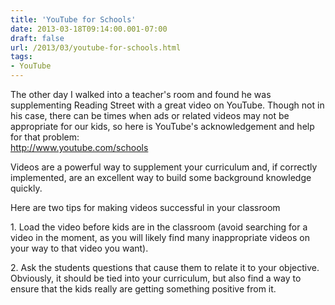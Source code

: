 ```yaml
---
title: 'YouTube for Schools'
date: 2013-03-18T09:14:00.001-07:00
draft: false
url: /2013/03/youtube-for-schools.html
tags: 
- YouTube
---
```


The other day I walked into a teacher's room and found he was supplementing Reading Street with a great video on YouTube. Though not in his case, there can be times when ads or related videos may not be appropriate for our kids, so here is YouTube's acknowledgement and help for that problem:  
http://www.youtube.com/schools  
  
Videos are a powerful way to supplement your curriculum and, if correctly implemented, are an excellent way to build some background knowledge quickly.  
  
Here are two tips for making videos successful in your classroom  
  
1\. Load the video before kids are in the classroom (avoid searching for a video in the moment, as you will likely find many inappropriate videos on your way to that video you want).  
  
2\. Ask the students questions that cause them to relate it to your objective. Obviously, it should be tied into your curriculum, but also find a way to ensure that the kids really are getting something positive from it.